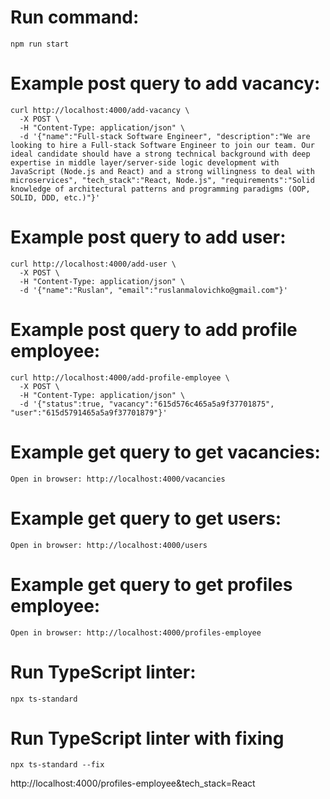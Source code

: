 # Run command:
```
npm run start
```

# Example post query to add vacancy:
```
curl http://localhost:4000/add-vacancy \
  -X POST \
  -H "Content-Type: application/json" \
  -d '{"name":"Full-stack Software Engineer", "description":"We are looking to hire a Full-stack Software Engineer to join our team. Our ideal candidate should have a strong technical background with deep expertise in middle layer/server-side logic development with JavaScript (Node.js and React) and a strong willingness to deal with microservices", "tech_stack":"React, Node.js", "requirements":"Solid knowledge of architectural patterns and programming paradigms (OOP, SOLID, DDD, etc.)"}'
```

# Example post query to add user:
```
curl http://localhost:4000/add-user \
  -X POST \
  -H "Content-Type: application/json" \
  -d '{"name":"Ruslan", "email":"ruslanmalovichko@gmail.com"}'
```

# Example post query to add profile employee:
```
curl http://localhost:4000/add-profile-employee \
  -X POST \
  -H "Content-Type: application/json" \
  -d '{"status":true, "vacancy":"615d576c465a5a9f37701875", "user":"615d5791465a5a9f37701879"}'
```

# Example get query to get vacancies:
```
Open in browser: http://localhost:4000/vacancies
```

# Example get query to get users:
```
Open in browser: http://localhost:4000/users
```

# Example get query to get profiles employee:
```
Open in browser: http://localhost:4000/profiles-employee
```

# Run TypeScript linter:
```
npx ts-standard
```

# Run TypeScript linter with fixing
```
npx ts-standard --fix
```

http://localhost:4000/profiles-employee&tech_stack=React

